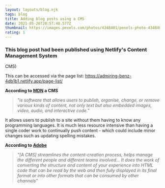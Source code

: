 ```yaml
---
layout: layouts/blog.njk
tags: blog
title: Adding blog posts using a CMS
date: 2021-05-26T20:57:48.577Z
thumbnail: https://images.pexels.com/photos/4348401/pexels-photo-4348401.jpeg?auto=compress&cs=tinysrgb&dpr=2&h=750&w=1260
rating: 1
---
```

### This blog post had been published using Netlify's Content Management System

CMS)

This can be accessed via the page list: https://admiring-benz-4db1b1.netlify.app/page-list/

**According to [MDN](https://developer.mozilla.org/en-US/docs/Glossary/CMS) a CMS**

> *"is software that allows users to publish, organise, change, or remove various kinds of content, not only text but also embedded images, video, audio, and interactive code."*

It allows users to publish to a site without them having to know any programming languages. It is much less resource intensive than having a single coder work to continually push content - which could include minor changes such as updating spelling mistakes.

**According to [Adobe](https://business.adobe.com/glossary/content-management-system.html#q4)**

> *"\[A CMS] streamlines the content-creation process, helps manage the different people and different teams involved... It does the work of converting the structure and content of your experience into HTML code that can be read by the web and then fully displayed in its final format or into other formats that can be consumed by other channels"*